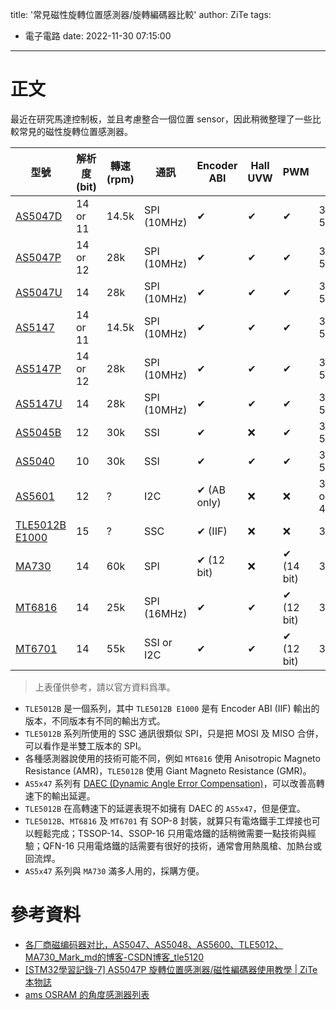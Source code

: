 title: '常見磁性旋轉位置感測器/旋轉編碼器比較'
author: ZiTe
tags:
  - 電子電路
date: 2022-11-30 07:15:00
---

# 正文

最近在研究馬達控制板，並且考慮整合一個位置 sensor，因此稍微整理了一些比較常見的磁性旋轉位置感測器。

<!--more-->

| 型號                                                                                                                                      | 解析度 (bit) | 轉速 (rpm) | 通訊        | Encoder ABI | Hall UVW | PWM        | 供電 (V)         | 封裝                  |
| ----------------------------------------------------------------------------------------------------------------------------------------- | ------------ | ---------- | ----------- | ----------- | -------- | ---------- | ---------------- | --------------------- |
| [AS5047D](https://ams.com/en/as5047d)                                                                                                     | 14 or 11     | 14.5k      | SPI (10MHz) | ✔           | ✔        | ✔          | 3.3 or 5.0       | TSSOP-14              |
| [AS5047P](https://ams.com/en/as5047p)                                                                                                     | 14 or 12     | 28k        | SPI (10MHz) | ✔           | ✔        | ✔          | 3.3 or 5.0       | TSSOP-14              |
| [AS5047U](https://ams.com/en/as5047u)                                                                                                     | 14           | 28k        | SPI (10MHz) | ✔           | ✔        | ✔          | 3.3 or 5.0       | TSSOP-14              |
| [AS5147](https://ams.com/en/as5147)                                                                                                       | 14 or 11     | 14.5k      | SPI (10MHz) | ✔           | ✔        | ✔          | 3.3 or 5.0       | TSSOP-14              |
| [AS5147P](https://ams.com/en/as5147p)                                                                                                     | 14 or 12     | 28k        | SPI (10MHz) | ✔           | ✔        | ✔          | 3.3 or 5.0       | TSSOP-14              |
| [AS5147U](https://ams.com/en/as5147u)                                                                                                     | 14           | 28k        | SPI (10MHz) | ✔           | ✔        | ✔          | 3.3 or 5.0       | TSSOP-14              |
| [AS5045B](https://ams.com/en/AS5045B)                                                                                                     | 12           | 30k        | SSI         | ✔           | ❌       | ✔          | 3.3 or 5.0       | SSOP-16               |
| [AS5040](https://ams.com/en/AS5040)                                                                                                       | 10           | 30k        | SSI         | ✔           | ✔        | ✔          | 3.3 or 5.0       | SSOP-16               |
| [AS5601](https://ams.com/en/AS5601)                                                                                                       | 12           | ?          | I2C         | ✔ (AB only) | ❌       | ❌         | 3\~3.6 or 4.5\~5.5 | SOIC-8                |
| [TLE5012B E1000](https://www.infineon.com/cms/en/product/sensor/magnetic-sensors/magnetic-position-sensors/angle-sensors/tle5012b-e1000/) | 15           | ?          | SSC         | ✔ (IIF)     | ❌       | ❌         | 3.0~5.5          | SOP-8                 |
| [MA730](https://www.monolithicpower.com/en/ma730.html)                                                                                    | 14           | 60k        | SPI         | ✔ (12 bit)  | ❌       | ✔ (14 bit) | 3.3              | QFN-16 (3x3mm)        |
| [MT6816](https://www.magntek.com.cn/en/list/177/517.htm)                                                                                  | 14           | 25k        | SPI (16MHz) | ✔           | ✔        | ✔ (12 bit) | 3.3~5.0          | SOP-8                 |
| [MT6701](https://www.magntek.com.cn/en/list/177/559.htm)                                                                                  | 14           | 55k        | SSI or I2C  | ✔           | ✔        | ✔ (12 bit) | 3.3~5.0          | SOP-8, QFN-16 (3x3mm) |
> 上表僅供參考，請以官方資料爲準。

- `TLE5012B` 是一個系列，其中 `TLE5012B E1000` 是有 Encoder ABI (IIF) 輸出的版本，不同版本有不同的輸出方式。
- `TLE5012B` 系列所使用的 SSC 通訊很類似 SPI，只是把 MOSI 及 MISO 合併，可以看作是半雙工版本的 SPI。
- 各種感測器說使用的技術可能不同，例如 `MT6816` 使用 Anisotropic Magneto Resistance (AMR)，`TLE5012B` 使用 Giant Magneto Resistance (GMR)。
- `AS5x47` 系列有 [DAEC (Dynamic Angle Error Compensation)](https://ams.com/en/daec)，可以改善高轉速下的輸出延遲。
- `TLE5012B` 在高轉速下的延遲表現不如擁有 DAEC 的 `AS5x47`，但是便宜。
- `TLE5012B`、`MT6816` 及 `MT6701` 有 SOP-8 封裝，就算只有電烙鐵手工焊接也可以輕鬆完成；TSSOP-14、SSOP-16 只用電烙鐵的話稍微需要一點技術與經驗；QFN-16 只用電烙鐵的話需要有很好的技術，通常會用熱風槍、加熱台或回流焊。
- `AS5x47` 系列與 `MA730` 滿多人用的，採購方便。

# 參考資料
- [各厂商磁编码器对比，AS5047、AS5048、AS5600、TLE5012、MA730_Mark_md的博客-CSDN博客_tle5120](https://blog.csdn.net/Mark_md/article/details/100181701)
- [[STM32學習記錄-7] AS5047P 旋轉位置感測器/磁性編碼器使用教學 | ZiTe 本物誌](https://ziteh.github.io/2022/04/learningstm32-as5047p/)
- [ams OSRAM 的角度感測器列表](https://ams.com/en/angle-position-on-axis)


